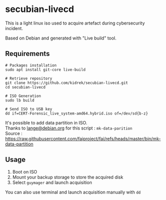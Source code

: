 # secubian-livecd
This is a light linux iso used to acquire artefact during cybersecurity incident.

Based on Debian and generated with "Live build" tool.

## Requirements

```
# Packages installation
sudo apt install git-core live-build

# Retrieve repository
git clone https://github.com/kidrek/secubian-livecd.git
cd secubian-livecd

# ISO Generation
sudo lb build

# Send ISO to USB key
dd if=CERT-Forensic_live_system-amd64.hybrid.iso of=/dev/sd{b-z}
```


It's possible to add data partition in ISO. \
Thanks to lange@debian.org for this script : ```mk-data-parition``` \
Source : https://raw.githubusercontent.com/faiproject/fai/refs/heads/master/bin/mk-data-partition


## Usage

1. Boot on ISO 
2. Mount your backup storage to store the acquired disk
3. Select ```guymager``` and launch acquisition

You can also use terminal and launch acquisition manually with ```dd```
